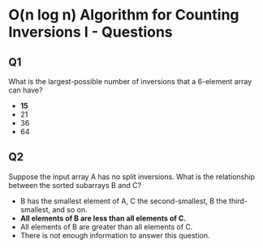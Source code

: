 # O(n log n) Algorithm for Counting Inversions I - Questions

## Q1

What is the largest-possible number of inversions that a 6-element array can have?

- **15**
- 21
- 36
- 64

## Q2

Suppose the input array A has no split inversions.
What is the relationship between the sorted subarrays B and C?

- B has the smallest element of A, C the second-smallest, B the third-smallest, and so on.
- **All elements of B are less than all elements of C.**
- All elements of B are greater than all elements of C.
- There is not enough information to answer this question.

